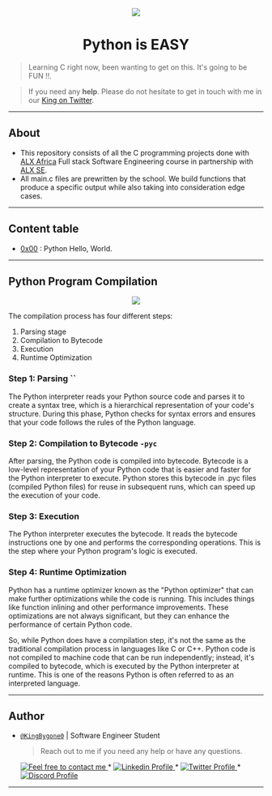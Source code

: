 
<p align="center">  
<img src ="https://assets.imaginablefutures.com/media/images/ALX_Logo.max-200x150.png">
</p>

<h1 align="center">
	Python is EASY
</h1>

>Learning C right now, been wanting to get on this. It's going to be FUN !!.

>If you need any **help**. Please do not hesitate to get in touch with me in our <a href="https://twitter.com/kingbygone">King on Twitter</a>.


----

## About
- This repository consists of all the C programming projects done with [ALX Africa](https://www.alxafrica.com/) Full stack Software Engineering course in partnership with [ALX SE](https:/alxafrica.com/).
- All main.c files are prewritten by the school. We build functions that produce a specific output while also taking into consideration edge cases.

----


## Content table

- [0x00](./0x00-python-hello_world) : Python Hello, World.



----

## Python Program Compilation

<p align="center">
  <img src="https://miro.medium.com/v2/resize:fit:572/1*cLTFQXZbzxZIdVXSXhGM7g.gif" />
</p>

The compilation process has four different steps:
1. Parsing stage
2. Compilation to Bytecode
3. Execution
4. Runtime Optimization
    
### Step 1: Parsing ``
The Python interpreter reads your Python source code and parses it to create a syntax tree, 
which is a hierarchical representation of your code's structure. During this phase, 
Python checks for syntax errors and ensures that your code follows the rules of the Python language.
    
### Step 2: Compilation to Bytecode `-pyc`
After parsing, the Python code is compiled into bytecode. 
Bytecode is a low-level representation of your Python code that is easier and faster for the Python interpreter to execute. 
Python stores this bytecode in .pyc files (compiled Python files) for reuse in subsequent runs, which can speed up the execution of your code.

### Step 3: Execution
The Python interpreter executes the bytecode. 
It reads the bytecode instructions one by one and performs the corresponding operations. 
This is the step where your Python program's logic is executed.

### Step 4: Runtime Optimization
Python has a runtime optimizer known as the "Python optimizer" that can make further optimizations while the code is running. This includes things like function inlining and other performance improvements. These optimizations are not always significant, but they can enhance the performance of certain Python code.

So, while Python does have a compilation step, it's not the same as the traditional compilation process in languages like C or C++. Python code is not compiled to machine code that can be run independently; instead, it's compiled to bytecode, which is executed by the Python interpreter at runtime. This is one of the reasons Python is often referred to as an interpreted language.

---
## Author

- [`@KingBygone0`]() | Software Engineer Student

    > Reach out to me if you need any help or have any questions.

	<a href="mailto:kingbygone@icloud.com">
		<img alt="Feel free to contact me" src="https://img.shields.io/badge/-Ask_me_anything-blue?style=flat&logo=Gmail&logoColor=white&link=mailto:kingbygone@gmail.com&color=3d85c6" />
	</a>
	<span> * </span>
    <a href="https://www.linkedin.com/in/kingbygone/">
        <img alt="Linkedin Profile" src="https://img.shields.io/badge/-Linkedin-0072b1?style=flat&logo=Linkedin&logoColor=white&link=https://www.linkedin.com/in/achrafelkhnissi/" />
    </a>
    <span> * </span>
    <a href="https://twitter.com/KingBygone">
        <img alt="Twitter Profile" src="https://img.shields.io/badge/-Twitter-0072b1?style=flat&logo=Twitter&logoColor=white&link=https://www.linkedin.com/in/kingbygone/&color=1DA1F2" />
    </a>
    <span> * </span>
    <a href="#">
        <img alt="Discord Profile" src="https://img.shields.io/badge/-Discord-0072b1?style=flat&logo=Discord&logoColor=white&link=#/&color=7289da" />
    </a>
---
